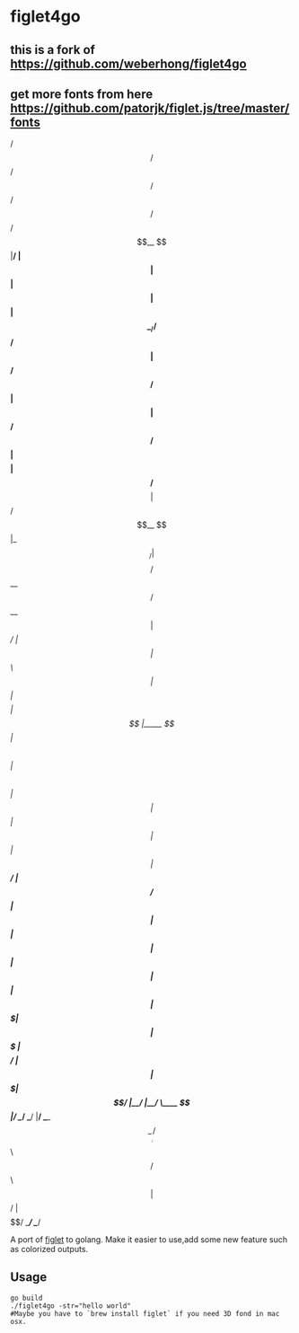 # figlet4go

## this is a fork of https://github.com/weberhong/figlet4go
## get more fonts from here https://github.com/patorjk/figlet.js/tree/master/fonts

  /$$$$$$  /$$           /$$             /$$     /$$   /$$
 /$$__  $$|__/          | $$            | $$    | $$  | $$
| $$  \__/ /$$  /$$$$$$ | $$  /$$$$$$  /$$$$$$  | $$  | $$  /$$$$$$   /$$$$$$
| $$$$    | $$ /$$__  $$| $$ /$$__  $$|_  $$_/  | $$$$$$$$ /$$__  $$ /$$__  $$
| $$_/    | $$| $$  \ $$| $$| $$$$$$$$  | $$    |_____  $$| $$  \ $$| $$  \ $$
| $$      | $$| $$  | $$| $$| $$_____/  | $$ /$$      | $$| $$  | $$| $$  | $$
| $$      | $$|  $$$$$$$| $$|  $$$$$$$  |  $$$$/      | $$|  $$$$$$$|  $$$$$$/
|__/      |__/ \____  $$|__/ \_______/   \___/        |__/ \____  $$ \______/
               /$$  \ $$                                   /$$  \ $$
              |  $$$$$$/                                  |  $$$$$$/
               \______/                                    \______/

A port of [figlet](http://www.figlet.org/) to golang.
Make it easier to use,add some new feature such as colorized outputs.

## Usage

```
go build
./figlet4go -str="hello world"
#Maybe you have to `brew install figlet` if you need 3D fond in mac osx.

```

